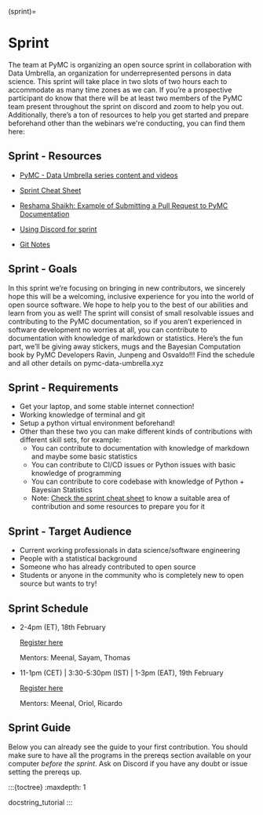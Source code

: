 (sprint)=

# Sprint

The team at PyMC is organizing an open source sprint in collaboration with Data Umbrella, an organization for underrepresented persons in data science. This sprint will take place in two slots of two hours each to accommodate as many time zones as we can. If you’re a prospective participant do know that there will be at least two members of the PyMC team present throughout the sprint on discord and zoom to help you out. Additionally, there’s a ton of resources to help you get started and prepare beforehand other than the webinars we're conducting, you can find them here:

## Sprint - Resources

- [PyMC - Data Umbrella series content and videos](https://pymc-data-umbrella.xyz/en/latest/webinars/index.html)

- [Sprint Cheat Sheet](https://pymc-data-umbrella.xyz/en/latest/about/decision_tree.html#your-sprint-cheat-sheet)

- [Reshama Shaikh: Example of Submitting a Pull Request to PyMC Documentation](https://youtu.be/4rK8Le9LEAY)

- [Using Discord for sprint](https://youtu.be/w2A8SknM-68)

- [Git Notes](https://www.dataschool.io/how-to-contribute-on-github/)

## Sprint - Goals

In this sprint we’re focusing on bringing in new contributors, we sincerely hope this will be a welcoming, inclusive experience for you into the world of open source software. We hope to help you to the best of our abilities and learn from you as well!
The sprint will consist of small resolvable issues and contributing to the PyMC documentation, so if you aren’t experienced in software development no worries at all, you can contribute to documentation with knowledge of markdown or statistics.
Here’s the fun part, we’ll be giving away stickers, mugs and the Bayesian Computation book by PyMC Developers Ravin, Junpeng and Osvaldo!!! Find the schedule and all other details on pymc-data-umbrella.xyz

## Sprint - Requirements

- Get your laptop, and some stable internet connection!
- Working knowledge of terminal and git
- Setup a python virtual environment beforehand!
- Other than these two you can make different kinds of contributions with different skill sets, for example:
  - You can contribute to documentation with knowledge of markdown and maybe some basic statistics
  - You can contribute to CI/CD issues or Python issues with basic knowledge of programming
  - You can contribute to core codebase with knowledge of Python + Bayesian Statistics
  - Note: [Check the sprint cheat sheet](https://pymc-data-umbrella.xyz/en/latest/about/decision_tree.html#your-sprint-cheat-sheet) to know a suitable area of contribution and some resources to prepare you for it

## Sprint - Target Audience

- Current working professionals in data science/software engineering
- People with a statistical background
- Someone who has already contributed to open source
- Students or anyone in the community who is completely new to open source but wants to try!

## Sprint Schedule

- 2-4pm (ET), 18th February

  [Register here](https://www.meetup.com/data-umbrella/events/283178769/)
  
  Mentors: Meenal, Sayam, Thomas
  
- 11-1pm (CET) | 3:30-5:30pm (IST) | 1-3pm (EAT), 19th February
  
  [Register here](https://www.meetup.com/data-umbrella-africa2/events/283260732)

  Mentors: Meenal, Oriol, Ricardo

## Sprint Guide

Below you
can already see the guide to your first contribution.
You should make sure to have all the programs in the prereqs section available on your computer
_before the sprint_. Ask on Discord if you have any doubt or issue setting the prereqs up.

:::{toctree}
:maxdepth: 1

docstring_tutorial
:::
